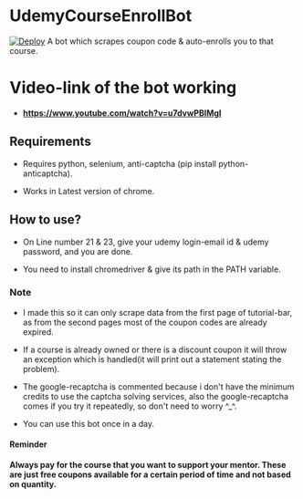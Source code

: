 # UdemyCourseEnrollBot
[![Deploy](https://www.herokucdn.com/deploy/button.svg)](https://heroku.com/deploy)
 A bot which scrapes coupon code & auto-enrolls you to that course.

# Video-link of the bot working

* **https://www.youtube.com/watch?v=u7dvwPBIMgI**

## Requirements

* Requires python, selenium, anti-captcha (pip install python-anticaptcha).

* Works in Latest version of chrome.

## How to use?

* On Line number 21 & 23, give your udemy login-email id & udemy password, and you are done.

* You need to install chromedriver & give its path in the PATH variable. 
### Note

* I made this so it can only scrape data from the first page of tutorial-bar, as from the second pages most of the coupon codes are already expired.

* If a course is already owned or there is a discount coupon it will throw an exception which is handled(it will print out a statement stating the problem).

* The google-recaptcha is commented because i don't have the minimum credits to use the captcha solving services, also the google-recaptcha comes if you try it repeatedly, so don't need to worry ^_^.

* You can use this bot once in a day.

#### Reminder

**Always pay for the course that you want to support your mentor. These are just free coupons available for a certain period of time and not based on quantity.**

